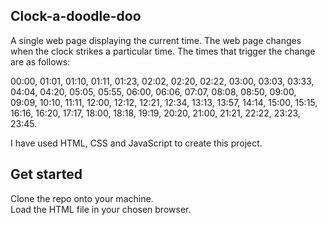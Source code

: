 ## Clock-a-doodle-doo
A single web page displaying the current time. The web page changes when the clock strikes a particular time.
The times that trigger the change are as follows:

00:00, 01:01, 01:10, 01:11, 01:23, 02:02, 02:20, 02:22, 03:00, 03:03, 03:33, 04:04, 04:20, 05:05, 05:55, 06:00, 06:06, 07:07, 08:08, 08:50, 09:00, 09:09, 10:10, 11:11, 12:00, 12:12, 12:21, 12:34, 13:13, 13:57, 14:14, 15:00, 15:15, 16:16, 16:20, 17:17, 18:00, 18:18, 19:19, 20:20, 21:00, 21:21, 22:22, 23:23, 23:45.

I have used HTML, CSS and JavaScript to create this project.

## Get started
Clone the repo onto your machine.  
Load the HTML file in your chosen browser.